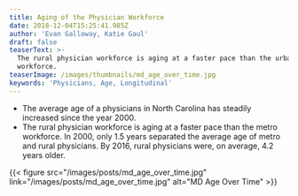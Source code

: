```yaml
---
title: Aging of the Physician Workforce
date: 2018-12-04T15:25:41.985Z
author: 'Evan Galloway, Katie Gaul'
draft: false
teaserText: >-
  The rural physician workforce is aging at a faster pace than the urban
  workforce.
teaserImage: /images/thumbnails/md_age_over_time.jpg
keywords: 'Physicians, Age, Longitudinal'
---
```


* The average age of a physicians in North Carolina has steadily increased since the year 2000. 
* The rural physician workforce is aging at a faster pace than the metro workforce. In 2000, only 1.5 years separated the average age of metro and rural physicians. By 2016, rural physicians were, on average, 4.2 years older.

{{< figure src="/images/posts/md_age_over_time.jpg" link="/images/posts/md_age_over_time.jpg" alt="MD Age Over Time" >}}

